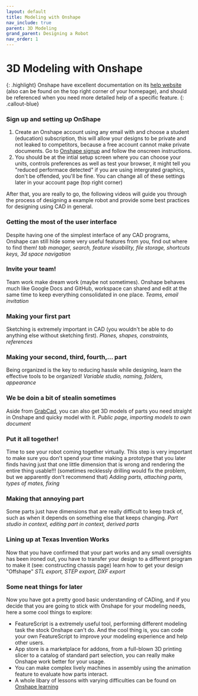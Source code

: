 ```yaml
---
layout: default
title: Modeling with Onshape
nav_include: true
parent: 3D Modeling
grand_parent: Designing a Robot 
nav_order: 1
---
```

# 3D Modeling with Onshape

{: .highlight}
Onshape have excellent documentation on its [help website](https://cad.onshape.com/help/Content/sketch.htm?tocpath=Part%20Studios%7C_____0) (also can be found on the top right corner of your homepage), and should be referenced when you need more detailed help of a specific feature.
{: .callout-blue}

### Sign up and setting up OnShape
1. Create an Onshape account using any email with and choose a student (education) subscription, this will allow your designs to be private and not leaked to competitors, because a free account cannot make private documents. Go to [Onshape signup](https://www.onshape.com/en/sign-up) and follow the onscreen instructions.
2. You should be at the intial setup screen where you can choose your units, controls preferences as well as test your browser, it might tell you "reduced performace detected" if you are using intergrated graphics, don't be offended, you'll be fine. You can change all of these settings later in your account page (top right corner)

After that, you are really to go, the following videos will guide you through the process of designing a example robot and provide some best practices for designing using CAD in general.

### Getting the most of the user interface
Despite having one of the simplest interface of any CAD programs, Onshape can still hide some very useful features from you, find out where to find them!
_tab manager, search, feature visability, file storage, shortcuts keys, 3d space navigation_
### Invite your team!
Team work make dream work (maybe not sometimes). Onshape behaves much like Google Docs and GitHub, workspace can shared and edit at the same time to keep everything consolidated in one place.
_Teams, email invitation_
### Making your first part
Sketching is extremely important in CAD (you wouldn't be able to do anything else without sketching first).
_Planes, shapes, constraints, references_
### Making your second, third, fourth,... part
Being organized is the key to reducing hassle while designing, learn the effective tools to be organized!
_Variable studio, naming, folders, appearance_
### We be doin a bit of stealin sometimes
Aside from [GrabCad](https://grabcad.com/), you can also get 3D models of parts you need straight in Onshape and quicky model with it.
_Public page, importing models to own document_
### Put it all together!
Time to see your robot coming together virtually. This step is very important to make sure you don't spend your time making a prototype that you later finds having just that one little dimension that is wrong and rendering the entire thing usable!!! (sometimes recklessly drilling would fix the problem, but we apparently don't recommend that)
_Adding parts, attaching parts, types of mates, fixing_
### Making that annoying part
Some parts just have dimensions that are really difficult to keep track of, such as when it depends on something else that keeps changing.
_Part studio in context, editing part in context, derived parts_
### Lining up at Texas Invention Works
Now that you have confirmed that your part works and any small oversights has been ironed out, you have to transfer your design to a different program to make it (see: constructing chassis page) learn how to get your design "Offshape"
_STL export, STEP export, DXF export_
### Some neat things for later
Now you have got a pretty good basic understanding of CADing, and if you decide that you are going to stick with Onshape for your modeling needs, here a some cool things to explore:
- FeatureScript is a extremely useful tool, performing different modeling task the stock Onshape can't do. And the cool thing is, you can code your own FeatureScript to improve your modeling experience and help other users.
- App store is a marketplace for addons, from a full-blown 3D printing slicer to a catalog of standard part selection, you can really make Onshape work better for your usage.
- You can make complex lively machines in assembly using the animation feature to evaluate how parts interact.
- A whole libary of lessons with varying difficulties can be found on [Onshape learning](https://learn.onshape.com/)




